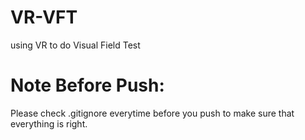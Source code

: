 # VR-VFT
using VR to do Visual Field Test


# Note Before Push: 
Please check .gitignore everytime before you push to make sure that everything is right.
